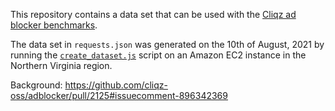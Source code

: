 This repository contains a data set that can be used with the [Cliqz ad blocker benchmarks](https://github.com/cliqz-oss/adblocker/tree/master/packages/adblocker-benchmarks).

The data set in `requests.json` was generated on the 10th of August, 2021 by running the [`create_dataset.js`](https://github.com/cliqz-oss/adblocker/blob/c8fc72e83616b60229a0adef2aae35b46a7d8bb7/packages/adblocker-benchmarks/scripts/create_dataset.js) script on an Amazon EC2 instance in the Northern Virginia region.

Background: https://github.com/cliqz-oss/adblocker/pull/2125#issuecomment-896342369
